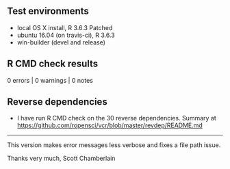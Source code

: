 ## Test environments

* local OS X install, R 3.6.3 Patched
* ubuntu 16.04 (on travis-ci), R 3.6.3
* win-builder (devel and release)

## R CMD check results

0 errors | 0 warnings | 0 notes

## Reverse dependencies

* I have run R CMD check on the 30 reverse dependencies. Summary at https://github.com/ropensci/vcr/blob/master/revdep/README.md

--------

This version makes error messages less verbose and fixes a file path issue.

Thanks very much,
Scott Chamberlain
